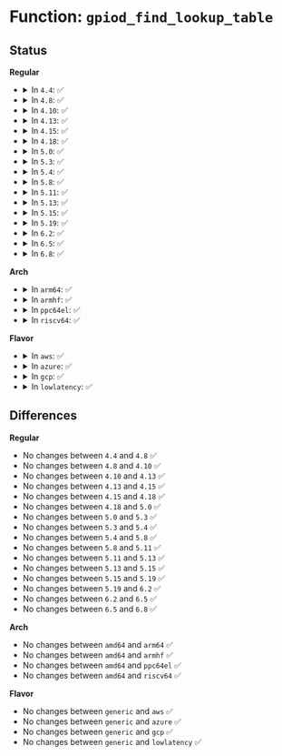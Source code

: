 # Function: <code>gpiod_find_lookup_table</code>

## Status
<b>Regular</b>
<ul>
<li>
<details>
<summary>In <code>4.4</code>: ✅</summary>

```c
struct gpiod_lookup_table *gpiod_find_lookup_table(struct device *dev);
```

**Collision:** Unique Static

**Inline:** No

**Transformation:** False

**Instances:**

```
In drivers/gpio/gpiolib.c (ffffffff81424a80)
Location: drivers/gpio/gpiolib.c:1888
Inline: False
Direct callers:
  - drivers/gpio/gpiolib.c:gpiod_count
  - drivers/gpio/gpiolib.c:gpiod_get_index
```
**Symbols:**

```
ffffffff81424a80-ffffffff81424b06: gpiod_find_lookup_table (STB_LOCAL)
```
</details>
</li>
<li>
<details>
<summary>In <code>4.8</code>: ✅</summary>

```c
struct gpiod_lookup_table *gpiod_find_lookup_table(struct device *dev);
```

**Collision:** Unique Static

**Inline:** No

**Transformation:** False

**Instances:**

```
In drivers/gpio/gpiolib.c (ffffffff8146e7e0)
Location: drivers/gpio/gpiolib.c:2904
Inline: False
Direct callers:
  - drivers/gpio/gpiolib.c:gpiod_get_index
  - drivers/gpio/gpiolib.c:gpiod_count
```
**Symbols:**

```
ffffffff8146e7e0-ffffffff8146e866: gpiod_find_lookup_table (STB_LOCAL)
```
</details>
</li>
<li>
<details>
<summary>In <code>4.10</code>: ✅</summary>

```c
struct gpiod_lookup_table *gpiod_find_lookup_table(struct device *dev);
```

**Collision:** Unique Static

**Inline:** No

**Transformation:** False

**Instances:**

```
In drivers/gpio/gpiolib.c (ffffffff81490840)
Location: drivers/gpio/gpiolib.c:3025
Inline: False
Direct callers:
  - drivers/gpio/gpiolib.c:gpiod_get_index
  - drivers/gpio/gpiolib.c:gpiod_count
```
**Symbols:**

```
ffffffff81490840-ffffffff814908c6: gpiod_find_lookup_table (STB_LOCAL)
```
</details>
</li>
<li>
<details>
<summary>In <code>4.13</code>: ✅</summary>

```c
struct gpiod_lookup_table *gpiod_find_lookup_table(struct device *dev);
```

**Collision:** Unique Static

**Inline:** No

**Transformation:** False

**Instances:**

```
In drivers/gpio/gpiolib.c (ffffffff81499ff0)
Location: drivers/gpio/gpiolib.c:3034
Inline: False
Direct callers:
  - drivers/gpio/gpiolib.c:gpiod_get_index
  - drivers/gpio/gpiolib.c:gpiod_count
```
**Symbols:**

```
ffffffff81499ff0-ffffffff8149a074: gpiod_find_lookup_table (STB_LOCAL)
```
</details>
</li>
<li>
<details>
<summary>In <code>4.15</code>: ✅</summary>

```c
struct gpiod_lookup_table *gpiod_find_lookup_table(struct device *dev);
```

**Collision:** Unique Static

**Inline:** No

**Transformation:** False

**Instances:**

```
In drivers/gpio/gpiolib.c (ffffffff814d82e0)
Location: drivers/gpio/gpiolib.c:3367
Inline: False
Direct callers:
  - drivers/gpio/gpiolib.c:gpiod_get_index
  - drivers/gpio/gpiolib.c:gpiod_count
```
**Symbols:**

```
ffffffff814d82e0-ffffffff814d8364: gpiod_find_lookup_table (STB_LOCAL)
```
</details>
</li>
<li>
<details>
<summary>In <code>4.18</code>: ✅</summary>

```c
struct gpiod_lookup_table *gpiod_find_lookup_table(struct device *dev);
```

**Collision:** Unique Static

**Inline:** No

**Transformation:** False

**Instances:**

```
In drivers/gpio/gpiolib.c (ffffffff81507100)
Location: drivers/gpio/gpiolib.c:3585
Inline: False
Direct callers:
  - drivers/gpio/gpiolib.c:gpiod_get_index
  - drivers/gpio/gpiolib.c:gpiod_get_index
  - drivers/gpio/gpiolib.c:gpiod_count
```
**Symbols:**

```
ffffffff81507100-ffffffff81507184: gpiod_find_lookup_table (STB_LOCAL)
```
</details>
</li>
<li>
<details>
<summary>In <code>5.0</code>: ✅</summary>

```c
struct gpiod_lookup_table *gpiod_find_lookup_table(struct device *dev);
```

**Collision:** Unique Static

**Inline:** No

**Transformation:** False

**Instances:**

```
In drivers/gpio/gpiolib.c (ffffffff8151b680)
Location: drivers/gpio/gpiolib.c:3838
Inline: False
Direct callers:
  - drivers/gpio/gpiolib.c:gpiod_get_index
  - drivers/gpio/gpiolib.c:gpiod_get_index
  - drivers/gpio/gpiolib.c:gpiod_count
```
**Symbols:**

```
ffffffff8151b680-ffffffff8151b704: gpiod_find_lookup_table (STB_LOCAL)
```
</details>
</li>
<li>
<details>
<summary>In <code>5.3</code>: ✅</summary>

```c
struct gpiod_lookup_table *gpiod_find_lookup_table(struct device *dev);
```

**Collision:** Unique Static

**Inline:** No

**Transformation:** False

**Instances:**

```
In drivers/gpio/gpiolib.c (ffffffff815495d0)
Location: drivers/gpio/gpiolib.c:3927
Inline: False
Direct callers:
  - drivers/gpio/gpiolib.c:gpiod_get_index
  - drivers/gpio/gpiolib.c:gpiod_get_index
  - drivers/gpio/gpiolib.c:gpiod_count
```
**Symbols:**

```
ffffffff815495d0-ffffffff81549655: gpiod_find_lookup_table (STB_LOCAL)
```
</details>
</li>
<li>
<details>
<summary>In <code>5.4</code>: ✅</summary>

```c
struct gpiod_lookup_table *gpiod_find_lookup_table(struct device *dev);
```

**Collision:** Unique Static

**Inline:** No

**Transformation:** False

**Instances:**

```
In drivers/gpio/gpiolib.c (ffffffff8156a8a0)
Location: drivers/gpio/gpiolib.c:4281
Inline: False
Direct callers:
  - drivers/gpio/gpiolib.c:gpiod_get_index
  - drivers/gpio/gpiolib.c:gpiod_get_index
  - drivers/gpio/gpiolib.c:gpiod_count
```
**Symbols:**

```
ffffffff8156a8a0-ffffffff8156a925: gpiod_find_lookup_table (STB_LOCAL)
```
</details>
</li>
<li>
<details>
<summary>In <code>5.8</code>: ✅</summary>

```c
struct gpiod_lookup_table *gpiod_find_lookup_table(struct device *dev);
```

**Collision:** Unique Static

**Inline:** No

**Transformation:** False

**Instances:**

```
In drivers/gpio/gpiolib.c (ffffffff8160d090)
Location: drivers/gpio/gpiolib.c:4694
Inline: False
Direct callers:
  - drivers/gpio/gpiolib.c:gpiod_count
  - drivers/gpio/gpiolib.c:gpiod_find
```
**Symbols:**

```
ffffffff8160d090-ffffffff8160d115: gpiod_find_lookup_table (STB_LOCAL)
```
</details>
</li>
<li>
<details>
<summary>In <code>5.11</code>: ✅</summary>

```c
struct gpiod_lookup_table *gpiod_find_lookup_table(struct device *dev);
```

**Collision:** Unique Static

**Inline:** No

**Transformation:** False

**Instances:**

```
In drivers/gpio/gpiolib.c (ffffffff81633e60)
Location: drivers/gpio/gpiolib.c:3518
Inline: False
Direct callers:
  - drivers/gpio/gpiolib.c:gpiod_count
  - drivers/gpio/gpiolib.c:gpiod_find
```
**Symbols:**

```
ffffffff81633e60-ffffffff81633ee5: gpiod_find_lookup_table (STB_LOCAL)
```
</details>
</li>
<li>
<details>
<summary>In <code>5.13</code>: ✅</summary>

```c
struct gpiod_lookup_table *gpiod_find_lookup_table(struct device *dev);
```

**Collision:** Unique Static

**Inline:** No

**Transformation:** False

**Instances:**

```
In drivers/gpio/gpiolib.c (ffffffff816179b0)
Location: drivers/gpio/gpiolib.c:3499
Inline: False
Direct callers:
  - drivers/gpio/gpiolib.c:gpiod_get_index
  - drivers/gpio/gpiolib.c:gpiod_count
```
**Symbols:**

```
ffffffff816179b0-ffffffff81617a35: gpiod_find_lookup_table (STB_LOCAL)
```
</details>
</li>
<li>
<details>
<summary>In <code>5.15</code>: ✅</summary>

```c
struct gpiod_lookup_table *gpiod_find_lookup_table(struct device *dev);
```

**Collision:** Unique Static

**Inline:** No

**Transformation:** False

**Instances:**

```
In drivers/gpio/gpiolib.c (ffffffff81686c30)
Location: drivers/gpio/gpiolib.c:3558
Inline: False
Direct callers:
  - drivers/gpio/gpiolib.c:gpiod_get_index
  - drivers/gpio/gpiolib.c:gpiod_count
```
**Symbols:**

```
ffffffff81686c30-ffffffff81686cb5: gpiod_find_lookup_table (STB_LOCAL)
```
</details>
</li>
<li>
<details>
<summary>In <code>5.19</code>: ✅</summary>

```c
struct gpiod_lookup_table *gpiod_find_lookup_table(struct device *dev);
```

**Collision:** Unique Static

**Inline:** No

**Transformation:** False

**Instances:**

```
In drivers/gpio/gpiolib.c (ffffffff817a3b00)
Location: drivers/gpio/gpiolib.c:3686
Inline: False
Direct callers:
  - drivers/gpio/gpiolib.c:gpiod_get_index
  - drivers/gpio/gpiolib.c:gpiod_get_index
  - drivers/gpio/gpiolib.c:gpiod_count
```
**Symbols:**

```
ffffffff817a3b00-ffffffff817a3bd5: gpiod_find_lookup_table (STB_LOCAL)
```
</details>
</li>
<li>
<details>
<summary>In <code>6.2</code>: ✅</summary>

```c
struct gpiod_lookup_table *gpiod_find_lookup_table(struct device *dev);
```

**Collision:** Unique Static

**Inline:** No

**Transformation:** False

**Instances:**

```
In drivers/gpio/gpiolib.c (ffffffff818bb3c0)
Location: drivers/gpio/gpiolib.c:3756
Inline: False
Direct callers:
  - drivers/gpio/gpiolib.c:gpiod_count
  - drivers/gpio/gpiolib.c:gpiod_find_and_request
```
**Symbols:**

```
ffffffff818bb3c0-ffffffff818bb495: gpiod_find_lookup_table (STB_LOCAL)
```
</details>
</li>
<li>
<details>
<summary>In <code>6.5</code>: ✅</summary>

```c
struct gpiod_lookup_table *gpiod_find_lookup_table(struct device *dev);
```

**Collision:** Unique Static

**Inline:** No

**Transformation:** False

**Instances:**

```
In drivers/gpio/gpiolib.c (ffffffff818fe4c0)
Location: drivers/gpio/gpiolib.c:3797
Inline: False
Direct callers:
  - drivers/gpio/gpiolib.c:gpiod_count
  - drivers/gpio/gpiolib.c:gpiod_find_and_request
```
**Symbols:**

```
ffffffff818fe4c0-ffffffff818fe595: gpiod_find_lookup_table (STB_LOCAL)
```
</details>
</li>
<li>
<details>
<summary>In <code>6.8</code>: ✅</summary>

```c
struct gpiod_lookup_table *gpiod_find_lookup_table(struct device *dev);
```

**Collision:** Unique Static

**Inline:** No

**Transformation:** False

**Instances:**

```
In drivers/gpio/gpiolib.c (ffffffff819459c0)
Location: drivers/gpio/gpiolib.c:3996
Inline: False
Direct callers:
  - drivers/gpio/gpiolib.c:gpiod_count
  - drivers/gpio/gpiolib.c:gpiod_find
```
**Symbols:**

```
ffffffff819459c0-ffffffff81945a88: gpiod_find_lookup_table (STB_LOCAL)
```
</details>
</li>
</ul>
<b>Arch</b>
<ul>
<li>
<details>
<summary>In <code>arm64</code>: ✅</summary>

```c
struct gpiod_lookup_table *gpiod_find_lookup_table(struct device *dev);
```

**Collision:** Unique Static

**Inline:** No

**Transformation:** False

**Instances:**

```
In drivers/gpio/gpiolib.c (ffff8000106bdf98)
Location: drivers/gpio/gpiolib.c:4281
Inline: False
Direct callers:
  - drivers/gpio/gpiolib.c:gpiod_get_index
  - drivers/gpio/gpiolib.c:gpiod_get_index
  - drivers/gpio/gpiolib.c:gpiod_count
```
**Symbols:**

```
ffff8000106bdf98-ffff8000106be054: gpiod_find_lookup_table (STB_LOCAL)
```
</details>
</li>
<li>
<details>
<summary>In <code>armhf</code>: ✅</summary>

```c
struct gpiod_lookup_table *gpiod_find_lookup_table(struct device *dev);
```

**Collision:** Unique Static

**Inline:** No

**Transformation:** False

**Instances:**

```
In drivers/gpio/gpiolib.c (c085dd14)
Location: drivers/gpio/gpiolib.c:4281
Inline: False
Direct callers:
  - drivers/gpio/gpiolib.c:gpiod_get_index
  - drivers/gpio/gpiolib.c:gpiod_count
```
**Symbols:**

```
c085dd14-c085ddb4: gpiod_find_lookup_table (STB_LOCAL)
```
</details>
</li>
<li>
<details>
<summary>In <code>ppc64el</code>: ✅</summary>

```c
struct gpiod_lookup_table *gpiod_find_lookup_table(struct device *dev);
```

**Collision:** Unique Static

**Inline:** No

**Transformation:** False

**Instances:**

```
In drivers/gpio/gpiolib.c (c00000000083aad0)
Location: drivers/gpio/gpiolib.c:4281
Inline: False
Direct callers:
  - drivers/gpio/gpiolib.c:gpiod_get_index
  - drivers/gpio/gpiolib.c:gpiod_get_index
  - drivers/gpio/gpiolib.c:gpiod_count
```
**Symbols:**

```
c00000000083aad0-c00000000083ad80: gpiod_find_lookup_table (STB_LOCAL)
```
</details>
</li>
<li>
<details>
<summary>In <code>riscv64</code>: ✅</summary>

```c
struct gpiod_lookup_table *gpiod_find_lookup_table(struct device *dev);
```

**Collision:** Unique Static

**Inline:** No

**Transformation:** False

**Instances:**

```
In drivers/gpio/gpiolib.c (ffffffe0004a4f34)
Location: drivers/gpio/gpiolib.c:4281
Inline: False
Direct callers:
  - drivers/gpio/gpiolib.c:gpiod_get_index
  - drivers/gpio/gpiolib.c:gpiod_count
```
**Symbols:**

```
ffffffe0004a4f34-ffffffe0004a4fc8: gpiod_find_lookup_table (STB_LOCAL)
```
</details>
</li>
</ul>
<b>Flavor</b>
<ul>
<li>
<details>
<summary>In <code>aws</code>: ✅</summary>

```c
struct gpiod_lookup_table *gpiod_find_lookup_table(struct device *dev);
```

**Collision:** Unique Static

**Inline:** No

**Transformation:** False

**Instances:**

```
In drivers/gpio/gpiolib.c (ffffffff81560060)
Location: drivers/gpio/gpiolib.c:4281
Inline: False
Direct callers:
  - drivers/gpio/gpiolib.c:gpiod_get_index
  - drivers/gpio/gpiolib.c:gpiod_get_index
  - drivers/gpio/gpiolib.c:gpiod_count
```
**Symbols:**

```
ffffffff81560060-ffffffff815600e5: gpiod_find_lookup_table (STB_LOCAL)
```
</details>
</li>
<li>
<details>
<summary>In <code>azure</code>: ✅</summary>

```c
struct gpiod_lookup_table *gpiod_find_lookup_table(struct device *dev);
```

**Collision:** Unique Static

**Inline:** No

**Transformation:** False

**Instances:**

```
In drivers/gpio/gpiolib.c (ffffffff81550eb0)
Location: drivers/gpio/gpiolib.c:4281
Inline: False
Direct callers:
  - drivers/gpio/gpiolib.c:gpiod_get_index
  - drivers/gpio/gpiolib.c:gpiod_get_index
  - drivers/gpio/gpiolib.c:gpiod_count
```
**Symbols:**

```
ffffffff81550eb0-ffffffff81550f35: gpiod_find_lookup_table (STB_LOCAL)
```
</details>
</li>
<li>
<details>
<summary>In <code>gcp</code>: ✅</summary>

```c
struct gpiod_lookup_table *gpiod_find_lookup_table(struct device *dev);
```

**Collision:** Unique Static

**Inline:** No

**Transformation:** False

**Instances:**

```
In drivers/gpio/gpiolib.c (ffffffff8155ebd0)
Location: drivers/gpio/gpiolib.c:4281
Inline: False
Direct callers:
  - drivers/gpio/gpiolib.c:gpiod_get_index
  - drivers/gpio/gpiolib.c:gpiod_get_index
  - drivers/gpio/gpiolib.c:gpiod_count
```
**Symbols:**

```
ffffffff8155ebd0-ffffffff8155ec55: gpiod_find_lookup_table (STB_LOCAL)
```
</details>
</li>
<li>
<details>
<summary>In <code>lowlatency</code>: ✅</summary>

```c
struct gpiod_lookup_table *gpiod_find_lookup_table(struct device *dev);
```

**Collision:** Unique Static

**Inline:** No

**Transformation:** False

**Instances:**

```
In drivers/gpio/gpiolib.c (ffffffff81578a60)
Location: drivers/gpio/gpiolib.c:4281
Inline: False
Direct callers:
  - drivers/gpio/gpiolib.c:gpiod_get_index
  - drivers/gpio/gpiolib.c:gpiod_get_index
  - drivers/gpio/gpiolib.c:gpiod_count
```
**Symbols:**

```
ffffffff81578a60-ffffffff81578ae5: gpiod_find_lookup_table (STB_LOCAL)
```
</details>
</li>
</ul>

## Differences
<b>Regular</b>
<ul>
<li>
No changes between <code>4.4</code> and <code>4.8</code> ✅
</li>
<li>
No changes between <code>4.8</code> and <code>4.10</code> ✅
</li>
<li>
No changes between <code>4.10</code> and <code>4.13</code> ✅
</li>
<li>
No changes between <code>4.13</code> and <code>4.15</code> ✅
</li>
<li>
No changes between <code>4.15</code> and <code>4.18</code> ✅
</li>
<li>
No changes between <code>4.18</code> and <code>5.0</code> ✅
</li>
<li>
No changes between <code>5.0</code> and <code>5.3</code> ✅
</li>
<li>
No changes between <code>5.3</code> and <code>5.4</code> ✅
</li>
<li>
No changes between <code>5.4</code> and <code>5.8</code> ✅
</li>
<li>
No changes between <code>5.8</code> and <code>5.11</code> ✅
</li>
<li>
No changes between <code>5.11</code> and <code>5.13</code> ✅
</li>
<li>
No changes between <code>5.13</code> and <code>5.15</code> ✅
</li>
<li>
No changes between <code>5.15</code> and <code>5.19</code> ✅
</li>
<li>
No changes between <code>5.19</code> and <code>6.2</code> ✅
</li>
<li>
No changes between <code>6.2</code> and <code>6.5</code> ✅
</li>
<li>
No changes between <code>6.5</code> and <code>6.8</code> ✅
</li>
</ul>
<b>Arch</b>
<ul>
<li>
No changes between <code>amd64</code> and <code>arm64</code> ✅
</li>
<li>
No changes between <code>amd64</code> and <code>armhf</code> ✅
</li>
<li>
No changes between <code>amd64</code> and <code>ppc64el</code> ✅
</li>
<li>
No changes between <code>amd64</code> and <code>riscv64</code> ✅
</li>
</ul>
<b>Flavor</b>
<ul>
<li>
No changes between <code>generic</code> and <code>aws</code> ✅
</li>
<li>
No changes between <code>generic</code> and <code>azure</code> ✅
</li>
<li>
No changes between <code>generic</code> and <code>gcp</code> ✅
</li>
<li>
No changes between <code>generic</code> and <code>lowlatency</code> ✅
</li>
</ul>
